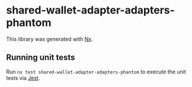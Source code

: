 # shared-wallet-adapter-adapters-phantom

This library was generated with [Nx](https://nx.dev).

## Running unit tests

Run `nx test shared-wallet-adapter-adapters-phantom` to execute the unit tests via [Jest](https://jestjs.io).
